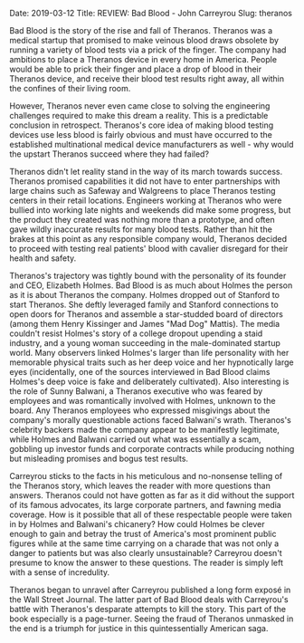 Date: 2019-03-12
Title: REVIEW: Bad Blood - John Carreyrou
Slug: theranos

Bad Blood is the story of the rise and fall of Theranos. Theranos was a medical startup that promised to make veinous blood draws obsolete by running a variety of blood tests via a prick of the finger. The company had ambitions to place a Theranos device in every home in America. People would be able to prick their finger and place a drop of blood in their Theranos device, and receive their blood test results right away, all within the confines of their living room.  
  
However, Theranos never even came close to solving the engineering challenges required to make this dream a reality. This is a predictable conclusion in retrospect. Theranos's core idea of making blood testing devices use less blood is fairly obvious and must have occurred to the established multinational medical device manufacturers as well - why would the upstart Theranos succeed where they had failed?  
  
Theranos didn't let reality stand in the way of its march towards success. Theranos promised capabilities it did not have to enter partnerships with large chains such as Safeway and Walgreens to place Theranos testing centers in their retail locations. Engineers working at Theranos who were bullied into working late nights and weekends did make some progress, but the product they created was nothing more than a prototype, and often gave wildly inaccurate results for many blood tests. Rather than hit the brakes at this point as any responsible company would, Theranos decided to proceed with testing real patients' blood with cavalier disregard for their health and safety.  
  
Theranos's trajectory was tightly bound with the personality of its founder and CEO, Elizabeth Holmes. Bad Blood is as much about Holmes the person as it is about Theranos the company. Holmes dropped out of Stanford to start Theranos. She deftly leveraged family and Stanford connections to open doors for Theranos and assemble a star-studded board of directors (among them Henry Kissinger and James "Mad Dog" Mattis). The media couldn't resist Holmes's story of a college dropout upending a staid industry, and a young woman succeeding in the male-dominated startup world. Many observers linked Holmes's larger than life personality with her memorable physical traits such as her deep voice and her hypnotically large eyes (incidentally, one of the sources interviewed in Bad Blood claims Holmes's deep voice is fake and deliberately cultivated). Also interesting is the role of Sunny Balwani, a Theranos executive who was feared by employees and was romantically involved with Holmes, unknown to the board. Any Theranos employees who expressed misgivings about the company's morally questionable actions faced Balwani's wrath. Theranos's celebrity backers made the company appear to be manifestly legitimate, while Holmes and Balwani carried out what was essentially a scam, gobbling up investor funds and corporate contracts while producing nothing but misleading promises and bogus test results.  
  
Carreyrou sticks to the facts in his meticulous and no-nonsense telling of the Theranos story, which leaves the reader with more questions than answers. Theranos could not have gotten as far as it did without the support of its famous advocates, its large corporate partners, and fawning media coverage. How is it possible that all of these respectable people were taken in by Holmes and Balwani's chicanery? How could Holmes be clever enough to gain and betray the trust of America's most prominent public figures while at the same time carrying on a charade that was not only a danger to patients but was also clearly unsustainable? Carreyrou doesn't presume to know the answer to these questions. The reader is simply left with a sense of incredulity.   
  
Theranos began to unravel after Carreyrou published a long form exposé in the Wall Street Journal. The latter part of Bad Blood deals with Carreyrou's battle with Theranos's desparate attempts to kill the story. This part of the book especially is a page-turner. Seeing the fraud of Theranos unmasked in the end is a triumph for justice in this quintessentially American saga. 